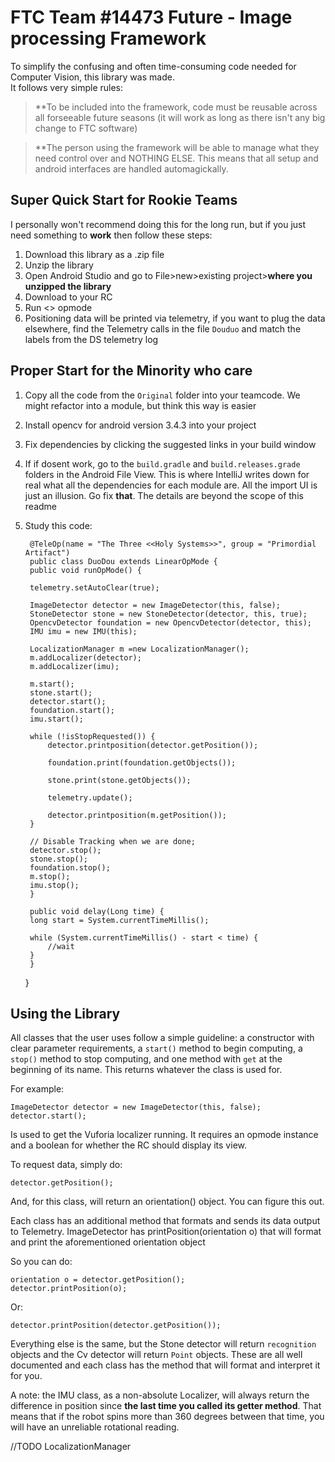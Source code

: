 # FTC Team #14473 Future - Image processing Framework

To simplify the confusing and often time-consuming code needed for Computer Vision, this library was made.   
It follows very simple rules:

> **To be included into the framework, code must be reusable across all forseeable future seasons (it will work as long as there isn't any big change to FTC software)  

> **The person using the framework will be able to manage what they need control over and NOTHING ELSE. This means that all setup and android interfaces are handled automagickally.

## Super Quick Start for Rookie Teams
I personally won't recommend doing this for the long run, but if you just need something to **work** then follow these steps:

1. Download this library as a .zip file
2. Unzip the library
3. Open Android Studio and go to File>new>existing project>**where you unzipped the library**
4. Download to your RC
5. Run <<Three systems>> opmode
6. Positioning data will be printed via telemetry, if you want to plug the data elsewhere, find the Telemetry calls in the file `Douduo` and match the labels from the DS telemetry log
	
## Proper Start for the Minority who care

1. Copy all the code from the `Original` folder into your teamcode. We might refactor into a module, but think this way is easier
2. Install opencv for android version 3.4.3 into your project
3. Fix dependencies by clicking the suggested links in your build window
4. If if dosent work, go to the `build.gradle` and `build.releases.grade` folders in the Android File View. This is where IntelliJ writes down for real what all the dependencies for each module are. All the import UI is just an illusion. Go fix __that__. The details are beyond the scope of this readme
5. Study this code:

		@TeleOp(name = "The Three <<Holy Systems>>", group = "Primordial Artifact")
		public class DuoDou extends LinearOpMode {
	    public void runOpMode() {

		telemetry.setAutoClear(true);

		ImageDetector detector = new ImageDetector(this, false);
		StoneDetector stone = new StoneDetector(detector, this, true);
		OpencvDetector foundation = new OpencvDetector(detector, this);
		IMU imu = new IMU(this);

		LocalizationManager m =new LocalizationManager();
		m.addLocalizer(detector);
		m.addLocalizer(imu);

		m.start();
		stone.start();
		detector.start();
		foundation.start();
		imu.start();

		while (!isStopRequested()) {
		    detector.printposition(detector.getPosition());

		    foundation.print(foundation.getObjects());

		    stone.print(stone.getObjects());

		    telemetry.update();

		    detector.printposition(m.getPosition());
		}

		// Disable Tracking when we are done;
		detector.stop();
		stone.stop();
		foundation.stop();
		m.stop();
		imu.stop();
	    }

	    public void delay(Long time) {
		long start = System.currentTimeMillis();

		while (System.currentTimeMillis() - start < time) {
		    //wait
		}
	    }
	}
	
## Using the Library

All classes that the user uses follow a simple guideline: a constructor with clear parameter requirements, a `start()` method to begin computing, a `stop()` method to stop computing, and one method with `get` at the beginning of its name. This returns whatever the class is used for.

For example:

	ImageDetector detector = new ImageDetector(this, false);
	detector.start();

Is used to get the Vuforia localizer running. It requires an opmode instance and a boolean for whether the RC should display its view.

To request data, simply do:

	detector.getPosition();

And, for this class, will return an orientation() object. You can figure this out.

Each class has an additional method that formats and sends its data output to Telemetry. ImageDetector has printPosition(orientation o) that will format and print the aforementioned orientation object

So you can do:
		
	orientation o = detector.getPosition();
	detector.printPosition(o);
	
Or: 

	detector.printPosition(detector.getPosition());
	
Everything else is the same, but the Stone detector will return `recognition` objects and the Cv detector will return `Point` objects. These are all well documented and each class has the method that will format and interpret it for you.

A note: the IMU class, as a non-absolute Localizer, will always return the difference in position since __the last time you called its getter method__. That means that if the robot spins more than 360 degrees between that time, you will have an unreliable rotational reading.

//TODO LocalizationManager
	



